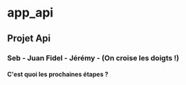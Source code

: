 # app_api
## Projet Api
### Seb - Juan Fidel - Jérémy - (On croise les doigts !)
#### C'est quoi les prochaines étapes ?
